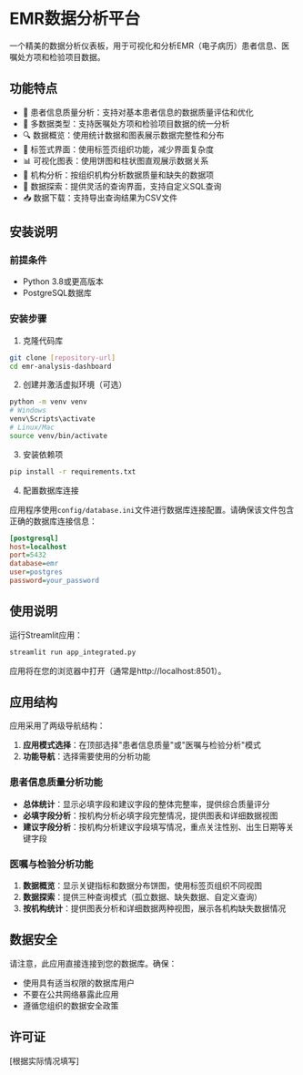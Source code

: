 # EMR数据分析平台

一个精美的数据分析仪表板，用于可视化和分析EMR（电子病历）患者信息、医嘱处方项和检验项目数据。

## 功能特点

- 👤 患者信息质量分析：支持对基本患者信息的数据质量评估和优化
- 🔄 多数据类型：支持医嘱处方项和检验项目数据的统一分析
- 🔍 数据概览：使用统计数据和图表展示数据完整性和分布
- 🧩 标签式界面：使用标签页组织功能，减少界面复杂度
- 📊 可视化图表：使用饼图和柱状图直观展示数据关系
- 🏢 机构分析：按组织机构分析数据质量和缺失的数据项
- 🔎 数据探索：提供灵活的查询界面，支持自定义SQL查询
- 📥 数据下载：支持导出查询结果为CSV文件

## 安装说明

### 前提条件

- Python 3.8或更高版本
- PostgreSQL数据库

### 安装步骤

1. 克隆代码库

```bash
git clone [repository-url]
cd emr-analysis-dashboard
```

2. 创建并激活虚拟环境（可选）

```bash
python -m venv venv
# Windows
venv\Scripts\activate
# Linux/Mac
source venv/bin/activate
```

3. 安装依赖项

```bash
pip install -r requirements.txt
```

4. 配置数据库连接

应用程序使用`config/database.ini`文件进行数据库连接配置。请确保该文件包含正确的数据库连接信息：

```ini
[postgresql]
host=localhost
port=5432
database=emr
user=postgres
password=your_password
```

## 使用说明

运行Streamlit应用：

```bash
streamlit run app_integrated.py
```

应用将在您的浏览器中打开（通常是http://localhost:8501）。

## 应用结构

应用采用了两级导航结构：

1. **应用模式选择**：在顶部选择"患者信息质量"或"医嘱与检验分析"模式
2. **功能导航**：选择需要使用的分析功能

### 患者信息质量分析功能

- **总体统计**：显示必填字段和建议字段的整体完整率，提供综合质量评分
- **必填字段分析**：按机构分析必填字段完整情况，提供图表和详细数据视图
- **建议字段分析**：按机构分析建议字段填写情况，重点关注性别、出生日期等关键字段

### 医嘱与检验分析功能

1. **数据概览**：显示关键指标和数据分布饼图，使用标签页组织不同视图
2. **数据探索**：提供三种查询模式（孤立数据、缺失数据、自定义查询）
3. **按机构统计**：提供图表分析和详细数据两种视图，展示各机构缺失数据情况

## 数据安全

请注意，此应用直接连接到您的数据库。确保：

- 使用具有适当权限的数据库用户
- 不要在公共网络暴露此应用
- 遵循您组织的数据安全政策

## 许可证

[根据实际情况填写]
